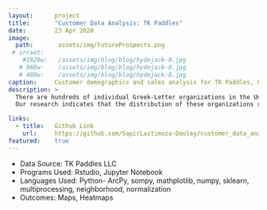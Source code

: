 ```yaml
---
layout:      project
title:       "Customer Data Analysis: TK Paddles"
date:        23 Apr 2020
image:
  path:       assets/img/FutureProspects.png
 # srcset:
    #1920w:   /assets/img/blog/blog/hydejack-8.jpg
   # 960w:    /assets/img/blog/blog/hydejack-8.jpg
   # 480w:    /assets/img/blog/blog/hydejack-8.jpg
caption:     Customer demographics and sales analysis for TK Paddles, LLC.
description: >
  There are hundreds of individual Greek-Letter organizations in the United States, many of which have sub-branches or “chapters” numbering anywhere from two to fifty or more. Of these organizations, a little over one hundred are of Asian Pacific Islander Desi American (APIDA) backgrounds. It is in these organizations that the tradition of gifting decorative paddles - adorned with organizational letters and other customizations - is most common. Through our research, we have made several findings regarding the distributions of these organizations, the member and organization densities across the United States, and the temporal nature of the tradition. 
  Our research indicates that the distribution of these organizations reaches most of the continental United States, save for much of the Rocky Mountain regions, with the highest number and greatest diversity of operating organizations in the Northeast. By researching the temporal distribution of profit earned by TK Paddles, it becomes evident that “Paddle Gifting” is seasonal in nature, with the peaks centering around March and December. Our research reflects the current client base of TK Paddles and what entities should be pursued further in a cost-benefit analysis sense. 

links:
  - title:   Github Link
    url:     https://github.com/SapirLastimoza-Dooley/customer_data_analysis
featured:    true
---
```


- Data Source: TK Paddles LLC
- Programs Used: Rstudio, Jupyter Notebook
- Languages Used: Python- ArcPy, sompy, mathplotlib, numpy, sklearn, multiprocessing, neighborhood, normalization
- Outcomes: Maps, Heatmaps

